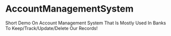 # AccountManagementSystem
Short Demo On Account Management System That Is Mostly Used In Banks To Keep/Track/Update/Delete Our Records!
